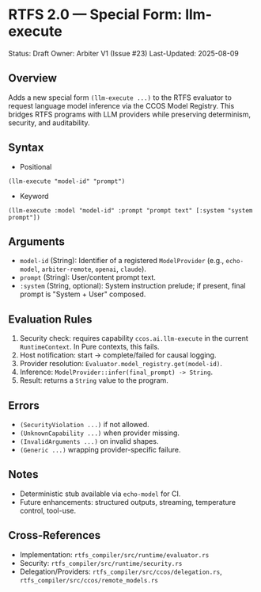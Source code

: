 # RTFS 2.0 — Special Form: llm-execute

Status: Draft
Owner: Arbiter V1 (Issue #23)
Last-Updated: 2025-08-09

## Overview
Adds a new special form `(llm-execute ...)` to the RTFS evaluator to request language model inference via the CCOS Model Registry. This bridges RTFS programs with LLM providers while preserving determinism, security, and auditability.

## Syntax
- Positional
```
(llm-execute "model-id" "prompt")
```
- Keyword
```
(llm-execute :model "model-id" :prompt "prompt text" [:system "system prompt"]) 
```

## Arguments
- `model-id` (String): Identifier of a registered `ModelProvider` (e.g., `echo-model`, `arbiter-remote`, `openai`, `claude`).
- `prompt` (String): User/content prompt text.
- `:system` (String, optional): System instruction prelude; if present, final prompt is "System + User" composed.

## Evaluation Rules
1. Security check: requires capability `ccos.ai.llm-execute` in the current `RuntimeContext`. In Pure contexts, this fails.
2. Host notification: start → complete/failed for causal logging.
3. Provider resolution: `Evaluator.model_registry.get(model-id)`.
4. Inference: `ModelProvider::infer(final_prompt) -> String`.
5. Result: returns a `String` value to the program.

## Errors
- `(SecurityViolation ...)` if not allowed.
- `(UnknownCapability ...)` when provider missing.
- `(InvalidArguments ...)` on invalid shapes.
- `(Generic ...)` wrapping provider-specific failure.

## Notes
- Deterministic stub available via `echo-model` for CI.
- Future enhancements: structured outputs, streaming, temperature control, tool-use.

## Cross-References
- Implementation: `rtfs_compiler/src/runtime/evaluator.rs`
- Security: `rtfs_compiler/src/runtime/security.rs`
- Delegation/Providers: `rtfs_compiler/src/ccos/delegation.rs`, `rtfs_compiler/src/ccos/remote_models.rs`
